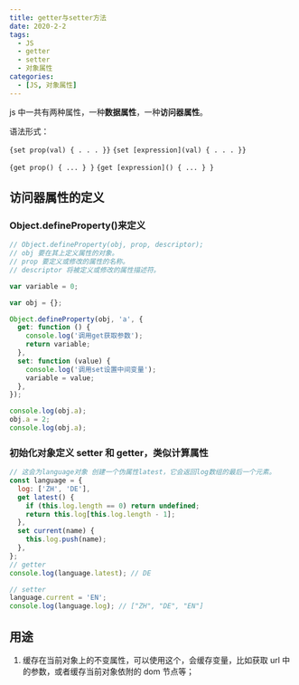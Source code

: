 ```yaml
---
title: getter与setter方法
date: 2020-2-2
tags:
  - JS
  - getter
  - setter
  - 对象属性
categories:
  - [JS, 对象属性]
---
```


js 中一共有两种属性，一种**数据属性**，一种**访问器属性**。

语法形式：

`{set prop(val) { . . . }}`
`{set [expression](val) { . . . }}`

`{get prop() { ... } }`
`{get [expression]() { ... } }`

## 访问器属性的定义

### Object.defineProperty()来定义

```js
// Object.defineProperty(obj, prop, descriptor);
// obj 要在其上定义属性的对象。
// prop 要定义或修改的属性的名称。
// descriptor 将被定义或修改的属性描述符。

var variable = 0;

var obj = {};

Object.defineProperty(obj, 'a', {
  get: function () {
    console.log('调用get获取参数');
    return variable;
  },
  set: function (value) {
    console.log('调用set设置中间变量');
    variable = value;
  },
});

console.log(obj.a);
obj.a = 2;
console.log(obj.a);
```

### 初始化对象定义 setter 和 getter，类似计算属性

```js
// 这会为language对象 创建一个伪属性latest，它会返回log数组的最后一个元素。
const language = {
  log: ['ZH', 'DE'],
  get latest() {
    if (this.log.length == 0) return undefined;
    return this.log[this.log.length - 1];
  },
  set current(name) {
    this.log.push(name);
  },
};
// getter
console.log(language.latest); // DE

// setter
language.current = 'EN';
console.log(language.log); // ["ZH", "DE", "EN"]
```

## 用途

1. 缓存在当前对象上的不变属性，可以使用这个，会缓存变量，比如获取 url 中的参数，或者缓存当前对象依附的 dom 节点等；
